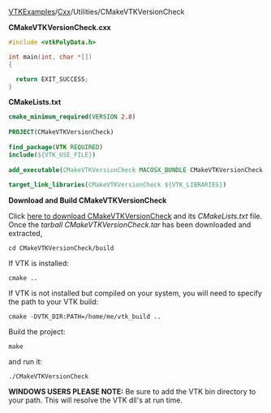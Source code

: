 [VTKExamples](/home/)/[Cxx](/Cxx)/Utilities/CMakeVTKVersionCheck

**CMakeVTKVersionCheck.cxx**
```c++
#include <vtkPolyData.h>

int main(int, char *[])
{

  return EXIT_SUCCESS;
}
```
**CMakeLists.txt**
```cmake
cmake_minimum_required(VERSION 2.8)
 
PROJECT(CMakeVTKVersionCheck)
 
find_package(VTK REQUIRED)
include(${VTK_USE_FILE})
 
add_executable(CMakeVTKVersionCheck MACOSX_BUNDLE CMakeVTKVersionCheck.cxx)
 
target_link_libraries(CMakeVTKVersionCheck ${VTK_LIBRARIES})
```

**Download and Build CMakeVTKVersionCheck**

Click [here to download CMakeVTKVersionCheck](https://github.com/lorensen/VTKWikiExamplesTarballs/raw/master/CMakeVTKVersionCheck.tar) and its *CMakeLists.txt* file.
Once the *tarball CMakeVTKVersionCheck.tar* has been downloaded and extracted,
```
cd CMakeVTKVersionCheck/build 
```
If VTK is installed:
```
cmake ..
```
If VTK is not installed but compiled on your system, you will need to specify the path to your VTK build:
```
cmake -DVTK_DIR:PATH=/home/me/vtk_build ..
```
Build the project:
```
make
```
and run it:
```
./CMakeVTKVersionCheck
```
**WINDOWS USERS PLEASE NOTE:** Be sure to add the VTK bin directory to your path. This will resolve the VTK dll's at run time.

